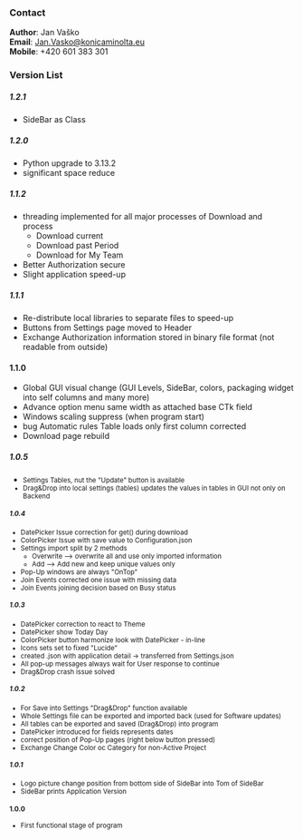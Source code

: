### Contact
**Author**: Jan Vaško<br>
**Email**: Jan.Vasko@konicaminolta.eu<br>
**Mobile**: +420 601 383 301<br>

### Version List
##### 1.2.1
- SideBar as Class

##### 1.2.0
- Python upgrade to 3.13.2
- significant space reduce

##### 1.1.2
- threading implemented for all major processes of Download and process 
    * Download current 
    * Download past Period
    * Download for My Team
- Better Authorization secure
- Slight application speed-up

##### 1.1.1
- Re-distribute local libraries to separate files to speed-up 
- Buttons from Settings page moved to Header
- Exchange Authorization information stored in binary file format (not readable from outside)

#### 1.1.0
- Global GUI visual change (GUI Levels, SideBar, colors, packaging widget into self columns and many more)
- Advance option menu same width as attached base CTk field
- Windows scaling suppress (when program start)
- bug Automatic rules Table loads only first column corrected
- Download page rebuild

##### 1.0.5
- <small>Settings Tables, nut the "Update" button is available
- Drag&Drop into local settings (tables) updates the values in tables in GUI not only on Backend

##### 1.0.4
- DatePicker Issue correction for get() during download
- ColorPicker Issue with save value to Configuration.json
- Settings import split by 2 methods
    * Overwrite --> overwrite all and use only imported information
    * Add --> Add new and keep unique values only
- Pop-Up windows are always "OnTop"
- Join Events corrected one issue with missing data
- Join Events joining decision based on Busy status

##### 1.0.3
- DatePicker correction to react to Theme
- DatePicker show Today Day
- ColorPicker button harmonize look with DatePicker - in-line
- Icons sets set to fixed "Lucide"
- created .json with application detail -> transferred from Settings.json
- All pop-up messages always wait for User response to continue
- Drag&Drop crash issue solved

##### 1.0.2
- For Save into Settings "Drag&Drop" function available
- Whole Settings file can be exported and imported back (used for Software updates)
- All tables can be exported and saved (Drag&Drop) into program
- DatePicker introduced for fields represents dates
- correct position of Pop-Up pages (right below button pressed)
- Exchange Change Color oc Category for non-Active Project

##### 1.0.1
- Logo picture change position from bottom side of SideBar into Tom of SideBar
- SideBar prints Application Version

#### 1.0.0
- First functional stage of program
